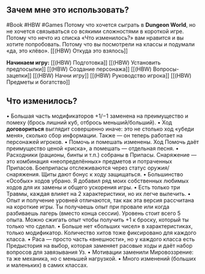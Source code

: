 ## **Зачем мне это использовать?** 

#Book #HBW #Games
Потому что хочется сыграть в **Dungeon World**, но не хочется связываться со всякими сложностями в короткой игре. 
Потому что нечто из списка «Что изменилось?» вам нравится и вы хотите попробовать. 
Потому что вы посмотрели на классы и подумали «да, это клёво».
[[(HBW) Откуда это взялось]]

**Начинаем игру:**
[[(HBW) Подготовка]]
[[(HBW) Установить предпосылки]]
[[(HBW) Создание персонажа]]
[[(HBW) Вопросы-зацепки]]
[[(HBW) Начни игру]]
[[(HBW) Руководство игрока]]
[[(HBW) Предметы и богатство]]

## **Что изменилось?** 
• Большая часть модификаторов +1/−1 заменена на преимущество и помеху (брось лишний куб, отбрось меньший/больший). 
• Ход **договориться** выглядит совершенно иначе: это не столько ход «убеди меня», сколько сбор информации. Также — он теперь работает на персонажей игроков. 
• Помочь и помешать изменены. Ход Помочь даёт преимущество ценой «риска», а помешать — отдельная песня. 
• Расходники (рационы, бинты и т.п.) собраны в Припасы. Снаряжение — это комбинация «неопределённых» предметов и потраченных Припасов. Боеприпасы отслеживаются через статус оружия/снаряжения. Щиты дают бонус к ходу защищаться. 
• Большинство «Особых» ходов убрано. Я добавил ряд моих собственных любимых ходов для их замены и общего ускорения игры. • Есть только три Травмы, каждая влияет на 2 характеристики, но их легче вылечить. 
• Опыт и получение уровней отличаются, так как эта версия рассчитана на короткие игры. Ты получаешь опыт при провале или когда разбиваешь лагерь (вместо конца сессии). Уровень стоит всего 5 опыта. Можно сжигать опыт чтобы получить +1 к броску, который ты только что сделал. 
• Больше нет «больших чисел» в характеристиках, только модификатор. Количество хитов тоже фиксировано для каждого класса. 
• Раса — просто часть «внешности», но у каждого класса есть Предыстория на выбор, которая заменяет расовые ходы и даёт набор вопросов для завязывания Уз. 
• Мотивации заменили Мировоззрение: та же механика, но с меньшей нагрузкой. 
• Много изменений (больших и маленьких) в самих классах.